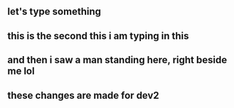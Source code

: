 ## let's type something     
## this is the second this i am typing in this
## and then i saw a man standing here, right beside me lol
## these changes are made for dev2